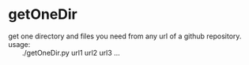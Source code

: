 # getOneDir
get one directory and files you need from any url of a github repository. <br>
usage:<br>
&emsp;&emsp;./getOneDir.py url1 url2 url3 ...
